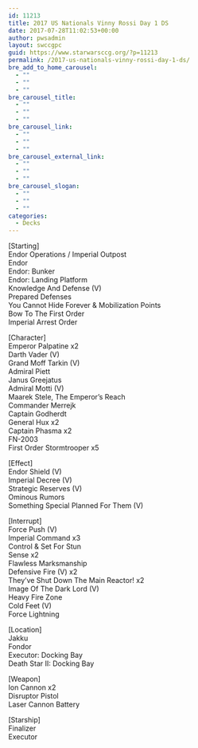 ```yaml
---
id: 11213
title: 2017 US Nationals Vinny Rossi Day 1 DS
date: 2017-07-28T11:02:53+00:00
author: pwsadmin
layout: swccgpc
guid: https://www.starwarsccg.org/?p=11213
permalink: /2017-us-nationals-vinny-rossi-day-1-ds/
bre_add_to_home_carousel:
  - ""
  - ""
  - ""
bre_carousel_title:
  - ""
  - ""
  - ""
bre_carousel_link:
  - ""
  - ""
  - ""
bre_carousel_external_link:
  - ""
  - ""
  - ""
bre_carousel_slogan:
  - ""
  - ""
  - ""
categories:
  - Decks
---
```

[Starting]  
Endor Operations / Imperial Outpost  
Endor  
Endor: Bunker  
Endor: Landing Platform  
Knowledge And Defense (V)  
Prepared Defenses  
You Cannot Hide Forever & Mobilization Points  
Bow To The First Order  
Imperial Arrest Order

[Character]  
Emperor Palpatine x2  
Darth Vader (V)  
Grand Moff Tarkin (V)  
Admiral Piett  
Janus Greejatus  
Admiral Motti (V)  
Maarek Stele, The Emperor&#8217;s Reach  
Commander Merrejk  
Captain Godherdt  
General Hux x2  
Captain Phasma x2  
FN-2003  
First Order Stormtrooper x5

[Effect]  
Endor Shield (V)  
Imperial Decree (V)  
Strategic Reserves (V)  
Ominous Rumors  
Something Special Planned For Them (V)

[Interrupt]  
Force Push (V)  
Imperial Command x3  
Control & Set For Stun  
Sense x2  
Flawless Marksmanship  
Defensive Fire (V) x2  
They&#8217;ve Shut Down The Main Reactor! x2  
Image Of The Dark Lord (V)  
Heavy Fire Zone  
Cold Feet (V)  
Force Lightning

[Location]  
Jakku  
Fondor  
Executor: Docking Bay  
Death Star II: Docking Bay

[Weapon]  
Ion Cannon x2  
Disruptor Pistol  
Laser Cannon Battery

[Starship]  
Finalizer  
Executor